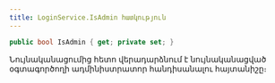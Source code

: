 ```yaml
---
title: LoginService.IsAdmin հատկություն
---
```


```c#
public bool IsAdmin { get; private set; }
```

Նույնականացումից հետո վերադարձնում է նույնականացված օգտագործողի ադմինիստրատոր հանդիսանալու հայտանիշը։
